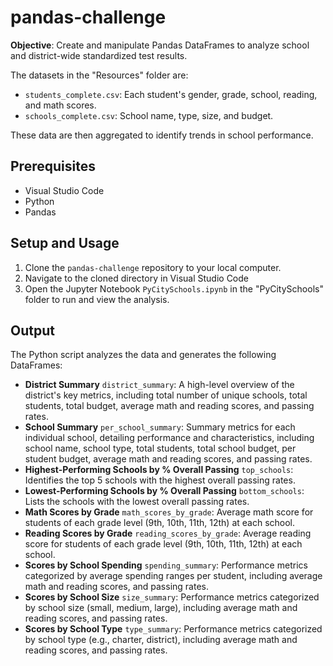 # pandas-challenge
**Objective**: Create and manipulate Pandas DataFrames to analyze school and district-wide standardized test results. 

The datasets in the "Resources" folder are:
- `students_complete.csv`: Each student's gender, grade, school, reading, and math scores.
- `schools_complete.csv`: School name, type, size, and budget.

These data are then aggregated to identify trends in school performance.

## Prerequisites
- Visual Studio Code
- Python
- Pandas

## Setup and Usage
1. Clone the `pandas-challenge` repository to your local computer.
2. Navigate to the cloned directory in Visual Studio Code
3. Open the Jupyter Notebook `PyCitySchools.ipynb` in the "PyCitySchools" folder to run and view the analysis.

## Output
The Python script analyzes the data and generates the following DataFrames:
- **District Summary** `district_summary`: A high-level overview of the district's key metrics, including total number of unique schools, total students, total budget, average math and reading scores, and passing rates.
- **School Summary** `per_school_summary`: Summary metrics for each individual school, detailing performance and characteristics, including school name, school type, total students, total school budget, per student budget, average math and reading scores, and passing rates.
- **Highest-Performing Schools by % Overall Passing** `top_schools`: Identifies the top 5 schools with the highest overall passing rates.
- **Lowest-Performing Schools by % Overall Passing** `bottom_schools`: Lists the schools with the lowest overall passing rates.
- **Math Scores by Grade** `math_scores_by_grade`: Average math score for students of each grade level (9th, 10th, 11th, 12th) at each school.
- **Reading Scores by Grade** `reading_scores_by_grade`: Average reading score for students of each grade level (9th, 10th, 11th, 12th) at each school.
- **Scores by School Spending** `spending_summary`: Performance metrics categorized by average spending ranges per student, including average math and reading scores, and passing rates.
- **Scores by School Size** `size_summary`: Performance metrics categorized by school size (small, medium, large), including average math and reading scores, and passing rates.
- **Scores by School Type** `type_summary`: Performance metrics categorized by school type (e.g., charter, district), including average math and reading scores, and passing rates.
